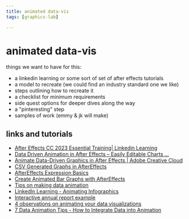 ```yaml
---
title: animated data-vis
tags: [graphics-lab]

---
```


# animated data-vis

things we want to have for this:
* a linkedin learning or some sort of set of after effects tutorials
* a model to recreate (we could find an industry standard one we like)
*  steps outlining how to recreate it
*  a checklist for minimum requirements
*  side quest options for deeper dives along the way
* a "pinteresting" step
* samples of work (emmy & jk will make)

## links and tutorials
* [After Effects CC 2023 Essential Training| Linkedin Learning](https://www.linkedin.com/learning/after-effects-cc-2023-essential-training?u=2194065)
* [Data Driven Animation in After Effects – Easily Editable Charts ...](https://www.youtube.com/watch?v=fQVGFnrvz-k)
* [Animate Data-Driven Graphics in After Effects | Adobe Creative Cloud](https://www.youtube.com/watch?v=JPiyOGyjWvI)
* [CSV Generated Graphs in AfterEffects](https://www.youtube.com/watch?v=5bXfhogposM)
* [AfterEffects Expression Basics](https://www.youtube.com/watch?v=cRASEWvhItg)
* [Create Animated Bar Graphs with AfterEffects](https://helpx.adobe.com/after-effects/how-to/animated-bar-graphs.html)
* [Tips on making data animation](https://businessofanimation.com/tips-on-making-data-animation/)
* [LinkedIn Learning - Animating Infographics](https://www.linkedin.com/learning-login/share?account=2194065&forceAccount=false&redirect=https%3A%2F%2Fwww.linkedin.com%2Flearning%2Fafter-effects-guru-animating-infographics%3Ftrk%3Dshare_ent_url%26shareId%3DMYC5ZJ5hRAOmk0S23K4UDw%253D%253D)
* [Interactive annual report example](https://www.vev.design/year-in-review/2022/)
* [4 observations on animating your data visualizations](https://urban-institute.medium.com/4-observations-on-animating-your-data-visualizations-cf987b069c35)
* [7 Data Animation Tips - How to Integrate Data into Animation](https://businessofanimation.com/tips-on-making-data-animation/)